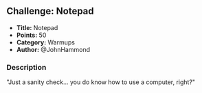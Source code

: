 ## Challenge: Notepad

- **Title:** Notepad
- **Points:** 50
- **Category:** Warmups
- **Author:** @JohnHammond

### Description

"Just a sanity check... you do know how to use a computer, right?"

